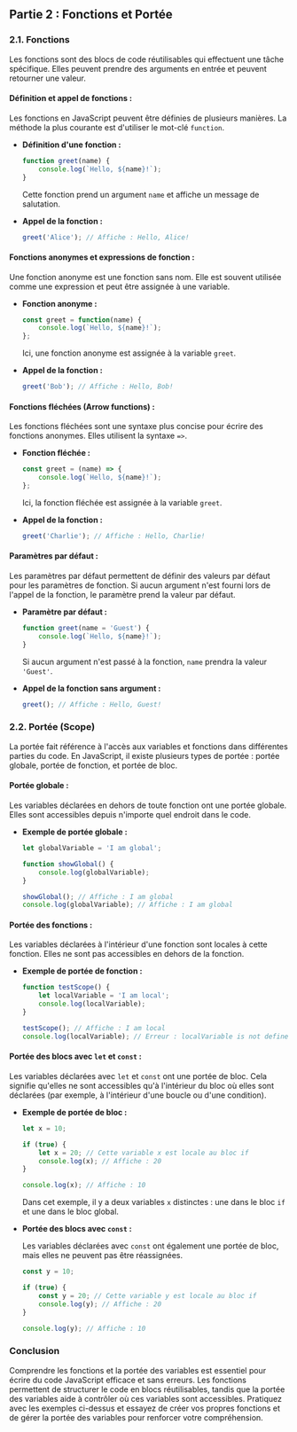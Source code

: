 ## Partie 2 : Fonctions et Portée

### 2.1. Fonctions

Les fonctions sont des blocs de code réutilisables qui effectuent une tâche spécifique. Elles peuvent prendre des arguments en entrée et peuvent retourner une valeur.

#### Définition et appel de fonctions :

Les fonctions en JavaScript peuvent être définies de plusieurs manières. La méthode la plus courante est d'utiliser le mot-clé `function`.

- **Définition d'une fonction :**

  ```javascript
  function greet(name) {
      console.log(`Hello, ${name}!`);
  }
  ```

  Cette fonction prend un argument `name` et affiche un message de salutation.

- **Appel de la fonction :**

  ```javascript
  greet('Alice'); // Affiche : Hello, Alice!
  ```

#### Fonctions anonymes et expressions de fonction :

Une fonction anonyme est une fonction sans nom. Elle est souvent utilisée comme une expression et peut être assignée à une variable.

- **Fonction anonyme :**

  ```javascript
  const greet = function(name) {
      console.log(`Hello, ${name}!`);
  };
  ```

  Ici, une fonction anonyme est assignée à la variable `greet`.

- **Appel de la fonction :**

  ```javascript
  greet('Bob'); // Affiche : Hello, Bob!
  ```

#### Fonctions fléchées (Arrow functions) :

Les fonctions fléchées sont une syntaxe plus concise pour écrire des fonctions anonymes. Elles utilisent la syntaxe `=>`.

- **Fonction fléchée :**

  ```javascript
  const greet = (name) => {
      console.log(`Hello, ${name}!`);
  };
  ```

  Ici, la fonction fléchée est assignée à la variable `greet`.

- **Appel de la fonction :**

  ```javascript
  greet('Charlie'); // Affiche : Hello, Charlie!
  ```

#### Paramètres par défaut :

Les paramètres par défaut permettent de définir des valeurs par défaut pour les paramètres de fonction. Si aucun argument n'est fourni lors de l'appel de la fonction, le paramètre prend la valeur par défaut.

- **Paramètre par défaut :**

  ```javascript
  function greet(name = 'Guest') {
      console.log(`Hello, ${name}!`);
  }
  ```

  Si aucun argument n'est passé à la fonction, `name` prendra la valeur `'Guest'`.

- **Appel de la fonction sans argument :**

  ```javascript
  greet(); // Affiche : Hello, Guest!
  ```

### 2.2. Portée (Scope)

La portée fait référence à l'accès aux variables et fonctions dans différentes parties du code. En JavaScript, il existe plusieurs types de portée : portée globale, portée de fonction, et portée de bloc.

#### Portée globale :

Les variables déclarées en dehors de toute fonction ont une portée globale. Elles sont accessibles depuis n'importe quel endroit dans le code.

- **Exemple de portée globale :**

  ```javascript
  let globalVariable = 'I am global';

  function showGlobal() {
      console.log(globalVariable);
  }

  showGlobal(); // Affiche : I am global
  console.log(globalVariable); // Affiche : I am global
  ```

#### Portée des fonctions :

Les variables déclarées à l'intérieur d'une fonction sont locales à cette fonction. Elles ne sont pas accessibles en dehors de la fonction.

- **Exemple de portée de fonction :**

  ```javascript
  function testScope() {
      let localVariable = 'I am local';
      console.log(localVariable);
  }

  testScope(); // Affiche : I am local
  console.log(localVariable); // Erreur : localVariable is not defined
  ```

#### Portée des blocs avec `let` et `const` :

Les variables déclarées avec `let` et `const` ont une portée de bloc. Cela signifie qu'elles ne sont accessibles qu'à l'intérieur du bloc où elles sont déclarées (par exemple, à l'intérieur d'une boucle ou d'une condition).

- **Exemple de portée de bloc :**

  ```javascript
  let x = 10;

  if (true) {
      let x = 20; // Cette variable x est locale au bloc if
      console.log(x); // Affiche : 20
  }

  console.log(x); // Affiche : 10
  ```

  Dans cet exemple, il y a deux variables `x` distinctes : une dans le bloc `if` et une dans le bloc global.

- **Portée des blocs avec `const` :**

  Les variables déclarées avec `const` ont également une portée de bloc, mais elles ne peuvent pas être réassignées.

  ```javascript
  const y = 10;

  if (true) {
      const y = 20; // Cette variable y est locale au bloc if
      console.log(y); // Affiche : 20
  }

  console.log(y); // Affiche : 10
  ```

### Conclusion

Comprendre les fonctions et la portée des variables est essentiel pour écrire du code JavaScript efficace et sans erreurs. Les fonctions permettent de structurer le code en blocs réutilisables, tandis que la portée des variables aide à contrôler où ces variables sont accessibles. Pratiquez avec les exemples ci-dessus et essayez de créer vos propres fonctions et de gérer la portée des variables pour renforcer votre compréhension.